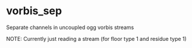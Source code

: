 # vorbis_sep
Separate channels in uncoupled ogg vorbis streams

NOTE: Currently just reading a stream (for floor type 1 and residue type 1)
